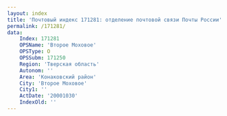 ```yaml
---
layout: index
title: 'Почтовый индекс 171281: отделение почтовой связи Почты России'
permalink: /171281/
data:
    Index: 171281
    OPSName: 'Второе Моховое'
    OPSType: О
    OPSSubm: 171250
    Region: 'Тверская область'
    Autonom: ''
    Area: 'Конаковский район'
    City: 'Второе Моховое'
    City1: ''
    ActDate: '20001030'
    IndexOld: ''
---
```

